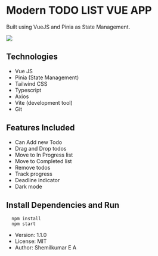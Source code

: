 # Modern TODO LIST VUE APP

Built using VueJS and Pinia as State Management.

<image src="https://img.shields.io/badge/vuejs-%2335495e.svg?style=for-the-badge&logo=vuedotjs&logoColor=%234FC08D">

## Technologies

* Vue JS
* Pinia (State Management)
* Tailwind CSS
* Typescript
* Axios
* Vite (development tool)
* Git

## Features Included
* Can Add new Todo
* Drag and Drop todos
* Move to In Progress list
* Move to Completed list
* Remove todos
* Track progress
* Deadline indicator
* Dark mode

## Install Dependencies and Run

```
  npm install
  npm start
```
* Version: 1.1.0
* License: MIT
* Author: Shemilkumar E A
